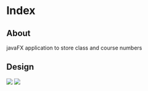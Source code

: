 # Index

## About

javaFX application to store class and course numbers

## Design

![](GUI.png)
![](ClassDiagram.png)
